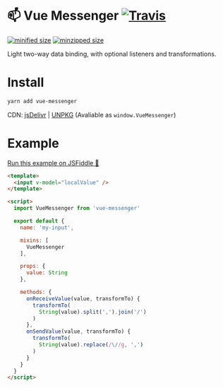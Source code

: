 # 📫 Vue Messenger [![Travis](https://img.shields.io/travis/fjc0k/vue-messenger.svg)](https://travis-ci.org/fjc0k/vue-messenger)

[![minified size](https://img.shields.io/badge/minified%20size-1.41%20KB-blue.svg?MIN&style=for-the-badge)](https://github.com/fjc0k/vue-messenger/blob/master/dist/vue-messenger.min.js)
[![minzipped size](https://img.shields.io/badge/minzipped%20size-742%20B-blue.svg?MZIP&style=for-the-badge)](https://github.com/fjc0k/vue-messenger/blob/master/dist/vue-messenger.min.js)

Light two-way data binding, with optional listeners and transformations.

# Install

```bash
yarn add vue-messenger
```

CDN: [jsDelivr](//www.jsdelivr.com/package/npm/vue-messenger) | [UNPKG](//unpkg.com/vue-messenger/) (Avaliable as `window.VueMessenger`)

# Example

<a href="https://jsfiddle.net/ifunch/1w7855cd/" target="_blank">Run this example on JSFiddle 🚀</a>

```html
<template>
  <input v-model="localValue" />
</template>

<script>
  import VueMessenger from 'vue-messenger'

  export default {
    name: 'my-input',

    mixins: [
      VueMessenger
    ],

    props: {
      value: String
    },

    methods: {
      onReceiveValue(value, transformTo) {
        transformTo(
          String(value).split(',').join('/')
        )
      },
      onSendValue(value, transformTo) {
        transformTo(
          String(value).replace(/\//g, ',')
        )
      }
    }
  }
</script>
```
